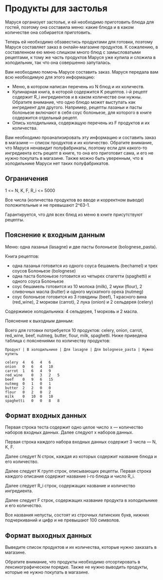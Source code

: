 # Продукты для застолья

Маруся организует застолье, и ей необходимо приготовить блюда для гостей, поэтому она составила меню: какие блюда и в каком количестве она собирается приготовить. 

Теперь ей необходимо обзавестись продуктами для готовки, поэтому Маруся составляет заказ в онлайн-магазине продуктов. К сожалению, в составленном ею меню слишком много блюд с замысловатыми рецептами, к тому же часть продуктов Маруся уже купила и сложила в холодильник, так что она совершенно запуталась.

Вам необходимо помочь Марусе составить заказ. Маруся передала вам всю необходимую для этого информацию:

- Меню, в котором написан перечень из N блюд и их количеств.
- Кулинарная книга, в которой содержится K рецептов. i-й рецепт содержит R_i ингредиентов и в каком количестве они нужны. Обратите внимание, что одно блюдо может выступать как ингредиент для другого. Например, рецепты лазаньи и пасты болоньезе включают в себя соус болоньезе, для которого в книге содержится отдельный рецепт.
- Опись холодильника, содержащую перечень из F продуктов и их количества.

Вам необходимо проанализировать эту информацию и составить заказ в магазине — список продуктов и их количество. Обратите внимание, что Маруся ненавидит полуфабрикаты, поэтому если для какого-то ингредиента есть рецепт в книге, то она его приготовит сама, и его не нужно покупать в магазине. Также можно быть уверенным, что в холодильнике Маруси нет таких полуфабрикатов.

## Ограничения

1 <= N, K, F, R_i <= 5000

Все числа (количества продуктов во вводе и корректном выводе) положительные и не превышают 2^63-1.

Гарантируется, что для всех блюд из меню в книге присутствуют рецепты.

## Пояснение к входным данным

Меню: одна лазанья (lasagne) и две пасты болоньезе (bolognese_pasta).

Книга рецептов:

- одна лазанья готовится из одного соуса бешамель (bechamel) и трех соусов Болоньезе (bolognese)
- одна паста болоньезе готовится из четырех спагетти (spaghetti) и одного соуса Болоньезе
- соус бешамель готовится из 10 молока (milk), 2 муки (flour), 2 сливочных масла (butter) и одного мускатного ореха (nutmeg)
- соус болоньезе готовится из 3 говядины (beef), 1 красного вина (red_wine), 2 моркови (carrot), 2 лука (onion) и 2 сельдерея (celery)

Содержимое холодильника: 4 сельдерея, 1 морковь и 2 масла.

Пояснение к выходным данным:

Всего для готовки потребуется 10 продуктов: celery, onion, carrot, red_wine, beef, nutmeg, butter, flour, milk, spaghetti. Ниже приведена таблица с пояснениями по количеству продуктов:

```text
Продукт	| В холодильнике | Для lasagne | Для bolognese_pasta | Нужно купить

celery	4	6	4	6
onion	0	6	4	10
carrot	1	6	4	9
red_wine	0	3	2	5
beef	0	9	6	15
nutmeg	0	1	0	1
butter	2	2	0	0
flour	0	2	0	2
milk	0	10	0	10
spaghetti	0	0	8	8
```

## Формат входных данных

Первая строка теста содержит одно целое число x — количество наборов входных данных. Далее следуют x наборов данных.

Первая строка каждого набора входных данных содержит 3 числа — N, K, F.

Далее следует N строк, каждая из которых содержит название блюда и его количество.

Далее следует K групп строк, описывающих рецепты. Первая строка каждого описания содержит название i-го блюда и число R_i.

Далее следует R_i строк, содержащих название и количество ингредиента.

Далее следует F строк, содержащих название продукта в холодильнике и его количество.

Все названия непусты, состоят из строчных латинских букв, нижних подчеркиваний и цифр и не превышают 100 символов.

## Формат выходных данных

Выведите список продуктов и их количества, которые нужно заказать в магазине.

Обратите внимание, что продукты необходимо отсортировать в лексикографическом порядке. Также не нужно выводить продукты, которые не нужно покупать в магазине.
